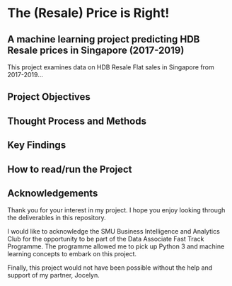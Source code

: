 # The (Resale) Price is Right! 
## A machine learning project predicting HDB Resale prices in Singapore (2017-2019) 
This project examines data on HDB Resale Flat sales in Singapore from 2017-2019...

## Project Objectives


## Thought Process and Methods


## Key Findings


## How to read/run the Project 


## Acknowledgements 
Thank you for your interest in my project. I hope you enjoy looking through the deliverables in this repository. 

I would like to acknowledge the SMU Business Intelligence and Analytics Club for the opportunity to be part of the Data Associate Fast Track Programme. The programme allowed me to pick up Python 3 and machine learning concepts to embark on this project. 

Finally, this project would not have been possible without the help and support of my partner, Jocelyn. 
